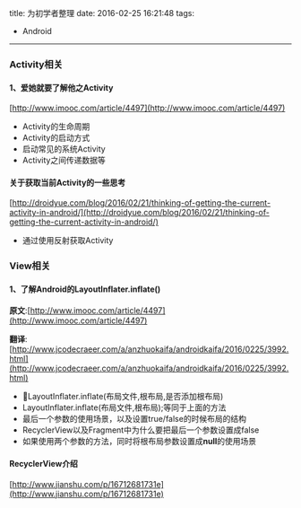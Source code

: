 title: 为初学者整理
date: 2016-02-25 16:21:48
tags:
- Android

---

### Activity相关

#### 1、爱她就要了解他之Activity

[http://www.imooc.com/article/4497](http://www.imooc.com/article/4497)

- Activity的生命周期
- Activity的启动方式
- 启动常见的系统Activity
- Activity之间传递数据等

#### 关于获取当前Activity的一些思考

[http://droidyue.com/blog/2016/02/21/thinking-of-getting-the-current-activity-in-android/](http://droidyue.com/blog/2016/02/21/thinking-of-getting-the-current-activity-in-android/)

- 通过使用反射获取Activity

### View相关

#### 1、了解Android的LayoutInflater.inflate()

**原文**:[http://www.imooc.com/article/4497](http://www.imooc.com/article/4497)

**翻译**:[http://www.jcodecraeer.com/a/anzhuokaifa/androidkaifa/2016/0225/3992.html](http://www.jcodecraeer.com/a/anzhuokaifa/androidkaifa/2016/0225/3992.html)

- LayoutInflater.inflate(布局文件,根布局,是否添加根布局)
- LayoutInflater.inflate(布局文件,根布局);等同于上面的方法
- 最后一个参数的使用场景，以及设置true/false的时候布局的结构
- RecyclerView以及Fragment中为什么要把最后一个参数设置成false
- 如果使用两个参数的方法，同时将根布局参数设置成**null**的使用场景

#### RecyclerView介绍

[http://www.jianshu.com/p/16712681731e](http://www.jianshu.com/p/16712681731e)